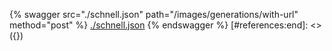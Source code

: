 [#references:start]: <> ({ "template": "openapi" })
{% swagger src="./schnell.json" path="/images/generations/with-url" method="post" %}
[./schnell.json](./schnell.json)
{% endswagger %}
[#references:end]: <> ({})